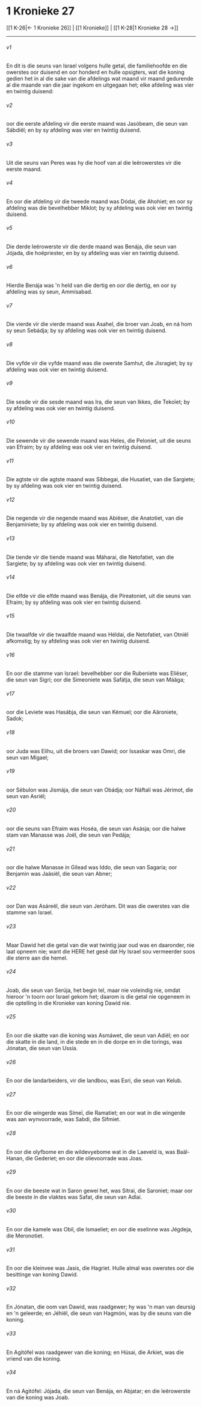 # 1 Kronieke 27

[[1 K-26|← 1 Kronieke 26]] | [[1 Kronieke]] | [[1 K-28|1 Kronieke 28 →]]
***

###### v1
En dit is die seuns van Israel volgens hulle getal, die familiehoofde en die owerstes oor duisend en oor honderd en hulle opsigters, wat die koning gedien het in al die sake van die afdelings wat maand vir maand gedurende al die maande van die jaar ingekom en uitgegaan het; elke afdeling was vier en twintig duisend: 
###### v2
oor die eerste afdeling vir die eerste maand was Jasóbeam, die seun van Sábdiël; en by sy afdeling was vier en twintig duisend. 
###### v3
Uit die seuns van Peres was hy die hoof van al die leërowerstes vir die eerste maand. 
###### v4
En oor die afdeling vir die tweede maand was Dódai, die Ahohiet; en oor sy afdeling was die bevelhebber Miklot; by sy afdeling was ook vier en twintig duisend. 
###### v5
Die derde leërowerste vir die derde maand was Benája, die seun van Jójada, die hoëpriester, en by sy afdeling was vier en twintig duisend. 
###### v6
Hierdie Benája was 'n held van die dertig en oor die dertig, en oor sy afdeling was sy seun, Ammísabad. 
###### v7
Die vierde vir die vierde maand was Asahel, die broer van Joab, en ná hom sy seun Sebádja; by sy afdeling was ook vier en twintig duisend. 
###### v8
Die vyfde vir die vyfde maand was die owerste Samhut, die Jisragiet; by sy afdeling was ook vier en twintig duisend. 
###### v9
Die sesde vir die sesde maand was Ira, die seun van Ikkes, die Tekoïet; by sy afdeling was ook vier en twintig duisend. 
###### v10
Die sewende vir die sewende maand was Heles, die Peloniet, uit die seuns van Efraim; by sy afdeling was ook vier en twintig duisend. 
###### v11
Die agtste vir die agtste maand was Síbbegai, die Husatiet, van die Sargiete; by sy afdeling was ook vier en twintig duisend. 
###### v12
Die negende vir die negende maand was Abiëser, die Anatotiet, van die Benjaminiete; by sy afdeling was ook vier en twintig duisend. 
###### v13
Die tiende vir die tiende maand was Máharai, die Netofatiet, van die Sargiete; by sy afdeling was ook vier en twintig duisend. 
###### v14
Die elfde vir die elfde maand was Benája, die Pireatoniet, uit die seuns van Efraim; by sy afdeling was ook vier en twintig duisend. 
###### v15
Die twaalfde vir die twaalfde maand was Héldai, die Netofatiet, van Otniël afkomstig; by sy afdeling was ook vier en twintig duisend. 
###### v16
En oor die stamme van Israel: bevelhebber oor die Rubeniete was Eliëser, die seun van Sigri; oor die Simeoniete was Safátja, die seun van Máäga; 
###### v17
oor die Leviete was Hasábja, die seun van Kémuel; oor die Aäroniete, Sadok; 
###### v18
oor Juda was Elíhu, uit die broers van Dawid; oor Issaskar was Omri, die seun van Mígael; 
###### v19
oor Sébulon was Jismája, die seun van Obádja; oor Náftali was Jérimot, die seun van Asriël; 
###### v20
oor die seuns van Efraim was Hoséa, die seun van Asásja; oor die halwe stam van Manasse was Joël, die seun van Pedája; 
###### v21
oor die halwe Manasse in Gílead was Iddo, die seun van Sagaría; oor Benjamin was Jaäsiël, die seun van Abner; 
###### v22
oor Dan was Asáreël, die seun van Jeróham. Dit was die owerstes van die stamme van Israel. 
###### v23
Maar Dawid het die getal van die wat twintig jaar oud was en daaronder, nie laat opneem nie; want die HERE het gesê dat Hy Israel sou vermeerder soos die sterre aan die hemel. 
###### v24
Joab, die seun van Serúja, het begin tel, maar nie voleindig nie, omdat hieroor 'n toorn oor Israel gekom het; daarom is die getal nie opgeneem in die optelling in die Kronieke van koning Dawid nie. 
###### v25
En oor die skatte van die koning was Asmáwet, die seun van Adiël; en oor die skatte in die land, in die stede en in die dorpe en in die torings, was Jónatan, die seun van Ussía. 
###### v26
En oor die landarbeiders, vir die landbou, was Esri, die seun van Kelub. 
###### v27
En oor die wingerde was Símeï, die Ramatiet; en oor wat in die wingerde was aan wynvoorrade, was Sabdi, die Sifmiet. 
###### v28
En oor die olyfbome en die wildevyebome wat in die Laeveld is, was Baäl-Hanan, die Gederiet; en oor die olievoorrade was Joas. 
###### v29
En oor die beeste wat in Saron gewei het, was Sítrai, die Saroniet; maar oor die beeste in die vlaktes was Safat, die seun van Adlai. 
###### v30
En oor die kamele was Obil, die Ismaeliet; en oor die eselinne was Jégdeja, die Meronotiet. 
###### v31
En oor die kleinvee was Jasis, die Hagriet. Hulle almal was owerstes oor die besittinge van koning Dawid. 
###### v32
En Jónatan, die oom van Dawid, was raadgewer; hy was 'n man van deursig en 'n geleerde; en Jéhiël, die seun van Hagmóni, was by die seuns van die koning. 
###### v33
En Agitófel was raadgewer van die koning; en Húsai, die Arkiet, was die vriend van die koning. 
###### v34
En ná Agitófel: Jójada, die seun van Benája, en Abjatar; en die leërowerste van die koning was Joab. 
